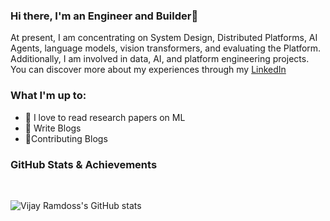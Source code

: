 ### Hi there, I'm an Engineer and Builder👋

At present, I am concentrating on System Design, Distributed Platforms, AI Agents, language models, vision transformers, and evaluating the Platform. Additionally, I am involved in data, AI, and platform engineering projects. You can discover more about my experiences through my [LinkedIn](https://www.linkedin.com/in/nellaivijay/)

### What I'm up to:
 - 🌱 I love to read research papers on ML
 - 🌱 Write Blogs
 - 🌱Contributing Blogs 
 

### GitHub Stats & Achievements
<br />

 ![Vijay Ramdoss's GitHub stats](https://github-readme-stats.vercel.app/api?username=nellaivijay&show_icons=true&theme=transparent)
 
<br />
